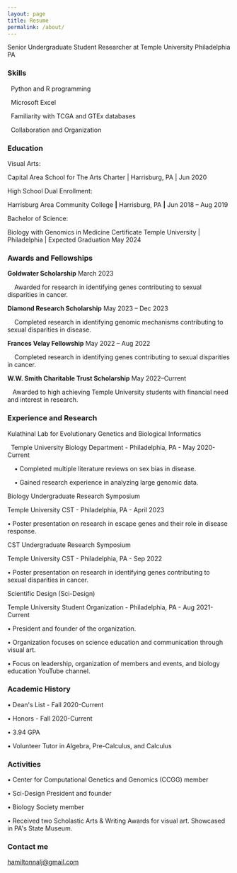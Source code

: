 ```yaml
---
layout: page
title: Resume
permalink: /about/
---
```

Senior Undergraduate Student Researcher at Temple University Philadelphia PA

### Skills  
&nbsp; Python and R programming

&nbsp; Microsoft Excel

&nbsp; Familiarity with TCGA and GTEx databases

&nbsp; Collaboration and Organization

### Education 
Visual Arts:

Capital Area School for The Arts Charter | Harrisburg, PA | Jun 2020


High School Dual Enrollment:

Harrisburg Area Community College **|** Harrisburg, PA **|** Jun 2018 – Aug 2019


Bachelor of Science: 

Biology with Genomics in Medicine Certificate
Temple University | Philadelphia | Expected Graduation May 2024

### Awards and Fellowships 


__Goldwater Scholarship__  March 2023


&nbsp; &nbsp; Awarded for research in identifying genes contributing to sexual disparities in cancer.


__Diamond Research Scholarship__  May 2023 – Dec 2023


&nbsp; &nbsp; Completed research in identifying genomic mechanisms contributing to sexual disparities in disease.


__Frances Velay Fellowship__  May 2022 – Aug 2022


&nbsp; &nbsp; Completed research in identifying genes contributing to sexual disparities in cancer. 


__W.W. Smith Charitable Trust Scholarship__  May 2022–Current


&nbsp; &nbsp;Awarded to high achieving Temple University students with financial need and interest in research.

### Experience and Research 
Kulathinal Lab for Evolutionary Genetics and Biological Informatics

&nbsp; Temple University Biology Department - Philadelphia, PA - May 2020-Current


&nbsp; &nbsp; •	Completed multiple literature reviews on sex bias in disease. 


&nbsp; &nbsp; •	Gained research experience in analyzing large genomic data. 



Biology Undergraduate Research Symposium 

Temple University CST - Philadelphia, PA - April 2023


•	Poster presentation on research in escape genes and their role in disease response.



CST Undergraduate Research Symposium 

Temple University CST - Philadelphia, PA - Sep 2022


•	Poster presentation on research in identifying genes contributing to sexual disparities in cancer. 


Scientific Design (Sci-Design)

Temple University Student Organization - Philadelphia, PA - Aug 2021-Current


•	President and founder of the organization. 


•	Organization focuses on science education and communication through visual art.


•	Focus on leadership, organization of members and events, and biology education YouTube channel.

### Academic History 

•	Dean's List - Fall 2020-Current 


•	Honors - Fall 2020-Current


•	3.94 GPA


•	Volunteer Tutor in Algebra, Pre-Calculus, and Calculus

### Activities  
•	Center for Computational Genetics and Genomics (CCGG) member 


•	Sci-Design President and founder


•	Biology Society member


•	Received two Scholastic Arts & Writing Awards for visual art. Showcased in PA's State Museum.

### Contact me

[hamiltonnalj@gmail.com](mailto:hamiltonnalj@gmail.com)

